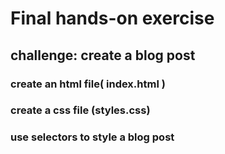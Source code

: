 # Final hands-on exercise

## challenge: create a blog post

### create an html file( index.html )

### create a css file (styles.css)

### use selectors to style a blog post